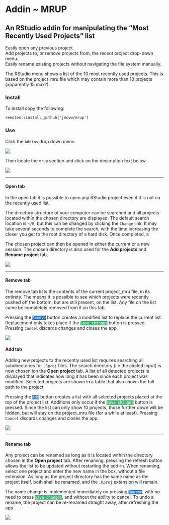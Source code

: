 Addin \~ MRUP
================

<!-- EDIT IN README.RMD -->

## An RStudio addin for manipulating the “Most Recently Used Projects” list

Easily open any previous project.  
Add projects to, or remove projects from, the recent project drop-down
menu.  
Easily rename existing projects without navigating the file system
manually.

The RStudio menu shows a list of the 10 most recently used projects.
This is based on the project\_mru file which may contain more than 10
projects (apparently 15 max?).

### Install

To install copy the following:

`remotes::install_github('jmcvw/mrup')`

### Use

Click the `Addins` drop down menu

![](images/addins_menu.PNG)

Then locate the `mrup` section and click on the description text below

![](images/mrup_menu.PNG)

-----

#### Open tab

In the open tab it is possible to open any RStudio project even if it is
not on the recently used list.

The directory structure of your computer can be searched and all
projects located within the chosen directory are displayed. The default
search location is `~/R`, but this can be changed by clicking the
`Change` link. It may take several seconds to complete the search, with
the time increasing the closer you get to the root directory of a hard
disk. Once completed, a

The chosen project can then be opened in either the current or a new
session. The chosen directory is also used for the **Add projects** and
**Rename project** tab.

![](images/open_projects.PNG)

-----

#### Remove tab

The remove tab lists the contents of the current project\_mru file, in
its entirety. The means it is possible to see which projects were
recently pushed off the bottom, but are still present, on the list. Any
file on the list came be completely removed from it on this tab.

Pressing the
<code style='background-color:#337ab7; color:white'>Remove</code> button
creates a modified list to replace the current list. Replacement only
takes place if the
<code style='background-color:#3cb371; color:white'>Save changes</code>
button is pressed. Pressing `Cancel` discards changes and closes the
app.

![](images/remove_projects.PNG)

#### Add tab

Adding new projects to the recently used list requires searching all
subdirectories for `.Rproj` files. The search directory (i.e the circled
input) is now chosen ion the **Open project** tab. A list of all
detected projects is displayed that indicates how long it has been since
each project was modified. Selected projects are shown in a table that
also shows the full path to the project.

Pressing the
<code style='background-color:#337ab7; color:white'>Add</code> button
creates a list with all selected projects placed at the top of the
project list. Additions only occur if the
<code style='background-color:#3cb371; color:white'>Save changes</code>
button is pressed. Since the list can only show 10 projects, those
further down will be hidden, but will stay on the project\_mru file (for
a while at least). Pressing `Cancel` discards changes and closes the
app.

![](images/add_projects.PNG)

-----

#### Rename tab

Any project can be renamed as long as it is located within the directory
chosen in the **Open project** tab. After renaming, pressing the refresh
button allows the list to be updated without restarting the add-in. When
renaming, select one project and enter the new name in the box, without
a file extension. As long as the project directory has the same name as
the project itself, both shall be renamed, and the `.Rproj` extension
will remain.

The name change is implemented immediately on pressing
<code style='background-color:#337ab7; color:white'>Rename</code>, with
no need to press
<code style='background-color:#3cb371; color:white'>Save changes</code>,
and without the ability to cancel. To undo a rename, the project can be
re-renamed straight away, after refreshing the app.

![](images/rename_projects.PNG)
